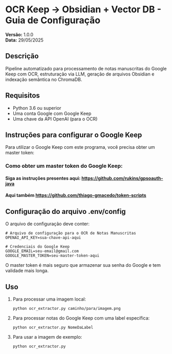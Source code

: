 # OCR Keep → Obsidian + Vector DB - Guia de Configuração

**Versão:** 1.0.0  
**Data:** 29/05/2025  

## Descrição
Pipeline automatizado para processamento de notas manuscritas do Google Keep com OCR, estruturação via LLM, geração de arquivos Obsidian e indexação semântica no ChromaDB.

## Requisitos
- Python 3.6 ou superior
- Uma conta Google com Google Keep
- Uma chave da API OpenAI (para o OCR)

## Instruções para configurar o Google Keep

Para utilizar o Google Keep com este programa, você precisa obter um master token:

### Como obter um master token do Google Keep:

#### Siga as instruções presentes aqui: https://github.com/rukins/gpsoauth-java

#### Aqui também https://github.com/thiago-gmacedo/token-scripts

## Configuração do arquivo .env/config

O arquivo de configuração deve conter:

```
# Arquivo de configuração para o OCR de Notas Manuscritas
OPENAI_API_KEY=sua-chave-api-aqui

# Credenciais do Google Keep
GOOGLE_EMAIL=seu-email@gmail.com
GOOGLE_MASTER_TOKEN=seu-master-token-aqui
```

O master token é mais seguro que armazenar sua senha do Google e tem validade mais longa.

## Uso

1. Para processar uma imagem local:
   ```
   python ocr_extractor.py caminho/para/imagem.png
   ```

2. Para processar notas do Google Keep com uma label específica:
   ```
   python ocr_extractor.py NomeDaLabel
   ```

3. Para usar a imagem de exemplo:
   ```
   python ocr_extractor.py
   ```

